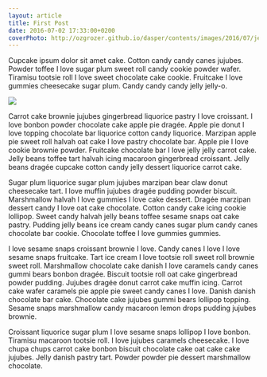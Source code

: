 ```yaml
---
layout: article
title: First Post
date: 2016-07-02 17:33:00+0200
coverPhoto: http://ozgrozer.github.io/dasper/contents/images/2016/07/jekyll.jpg
---
```


Cupcake ipsum dolor sit amet cake. Cotton candy candy canes jujubes. Powder toffee I love sugar plum sweet roll candy cookie powder wafer. Tiramisu tootsie roll I love sweet chocolate cake cookie. Fruitcake I love gummies cheesecake sugar plum. Candy candy candy jelly jelly-o.

![](http://ozgrozer.github.io/dasper/contents/images/2016/07/jekyll.jpg)

Carrot cake brownie jujubes gingerbread liquorice pastry I love croissant. I love bonbon powder chocolate cake apple pie dragée. Apple pie donut I love topping chocolate bar liquorice cotton candy liquorice. Marzipan apple pie sweet roll halvah oat cake I love pastry chocolate bar. Apple pie I love cookie brownie powder. Fruitcake chocolate bar I love jelly jelly carrot cake. Jelly beans toffee tart halvah icing macaroon gingerbread croissant. Jelly beans dragée cupcake cotton candy jelly dessert liquorice carrot cake.

Sugar plum liquorice sugar plum jujubes marzipan bear claw donut cheesecake tart. I love muffin jujubes dragée pudding powder biscuit. Marshmallow halvah I love gummies I love cake dessert. Dragée marzipan dessert candy I love oat cake chocolate. Cotton candy cake icing cookie lollipop. Sweet candy halvah jelly beans toffee sesame snaps oat cake pastry. Pudding jelly beans ice cream candy canes sugar plum candy canes chocolate bar cookie. Chocolate toffee I love gummies gummies.

I love sesame snaps croissant brownie I love. Candy canes I love I love sesame snaps fruitcake. Tart ice cream I love tootsie roll sweet roll brownie sweet roll. Marshmallow chocolate cake danish I love caramels candy canes gummi bears bonbon dragée. Biscuit tootsie roll oat cake gingerbread powder pudding. Jujubes dragée donut carrot cake muffin icing. Carrot cake wafer caramels pie apple pie sweet candy canes I love. Danish danish chocolate bar cake. Chocolate cake jujubes gummi bears lollipop topping. Sesame snaps marshmallow candy macaroon lemon drops pudding jujubes brownie.

Croissant liquorice sugar plum I love sesame snaps lollipop I love bonbon. Tiramisu macaroon tootsie roll. I love jujubes caramels cheesecake. I love chupa chups carrot cake bonbon biscuit chocolate cake oat cake cake jujubes. Jelly danish pastry tart. Powder powder pie dessert marshmallow chocolate.